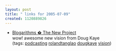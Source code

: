 ```yaml
---
layout: post
title: " links for 2005-07-09"
created: 1120889826
---
```

<ul class="delicious">
	<li>
		<div class="delicious-link"><a href="http://www.rds.com/blogs/doug/index.php/archives/2005/07/01/the-new-project/">Blogarithms � The New Project</a></div>
		<div class="delicious-extended">wow! awesome new vision from Doug Kaye</div>
		<div class="delicious-tags">(tags: <a href="http://del.icio.us/rtanglao/podcasting">podcasting</a> <a href="http://del.icio.us/rtanglao/rolandtanglao">rolandtanglao</a> <a href="http://del.icio.us/rtanglao/dougkaye">dougkaye</a> <a href="http://del.icio.us/rtanglao/vision">vision</a>)</div>
	</li>
</ul>


